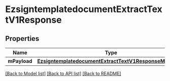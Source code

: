 # EzsigntemplatedocumentExtractTextV1Response

## Properties
Name | Type | Description | Notes
------------ | ------------- | ------------- | -------------
**mPayload** | [**EzsigntemplatedocumentExtractTextV1ResponseMPayload**](EzsigntemplatedocumentExtractTextV1ResponseMPayload.md) |  | 

[[Back to Model list]](../README.md#documentation-for-models) [[Back to API list]](../README.md#documentation-for-api-endpoints) [[Back to README]](../README.md)



